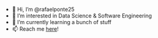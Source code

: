 - 👋 Hi, I’m @rafaelponte25
- 👀 I’m interested in Data Science & Software Engineering
- 🌱 I’m currently learning a bunch of stuff
- 📫 Reach me [here](www.linkedin.com/in/rafaelPonte)!

<!---
rafaelponte25/rafaelponte25 is a ✨ special ✨ repository because its `README.md` (this file) appears on your GitHub profile.
You can click the Preview link to take a look at your changes.
--->
